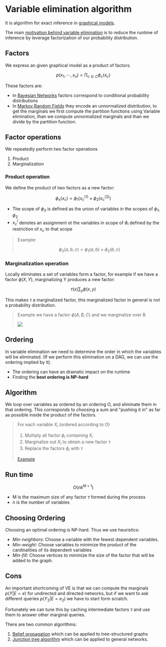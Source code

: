# Variable elimination algorithm

It is algorithm for exact inference in [graphical models](graphical_models.md).  

The main [motivation behind variable elimination](variable_elimination_motivation.md) is to reduce the runtime of inference by leverage factorization of our probability distribution.

## Factors
We express an given graphical model as a product of factors.

$$
p(x_1,\cdots, x_n) = \prod_{c \in C}\phi_c(x_c)
$$

These factors are:
* In [Bayesian Networks](directed_graphical_models.md) factors correspond to conditional probability distributions
* In [Markov Random Fields](markov_random_fields.md) they encode an unnormalized distribution, to get the marginals we first compute the partition functions using Variable elimination, than we compute unnormalized marginals and than we divide by the partition function.


## Factor operations
We repeatedly perform two factor operations
1. Product
2. Marginalization

### Product operation

We define the product of two factors as a new factor:

$$
\phi_x(x_c) = \phi_1(x_c^{(1)} \times \phi_2(x_c^{(2)})
$$

* The scope of $\phi_3$ is defined as the union of variables in the scopes of $\phi_1, \phi_2$
* $x_c^i$ denotes an assignment ot the variables in scope of $\phi_i$ defined by the restriction of $x_c$ to that scope

>Example: 
>
> $$\phi_3(a,b,c) = \phi_1(a,b)\times \phi_2(b,c)$$

### Marginalization operation

Locally eliminates a set of variables form a factor, for example if we have a factor $\phi(X,Y)$, marginalizing Y produces a new factor:

$$
\tau(x)\sum_y \phi(x,y)
$$

This makes $\tau$ a marginalized factor, this marginalized factor in general is not a probability distribution.

> Example we have a factor $\phi(A,B,C$) and we marginalize over B
> 
>![](../.images/machine_learning/factor_marginalization.png)

## Ordering
In variable elimination we need to determine the order in which the variables will be eliminated. (If we perform this elimination on a DAG, we can use the ordering implied by it).

* The ordering can have an dramatic impact on the runtime
* Finding the **best ordering is NP-hard**

## Algorithm
We loop over variables as ordered by an ordering O, and eliminate them in that ordering. This corresponds to choosing a sum and "pushing it in" as far as possible inside the product of the factors. 

> For each variable $X_i$ (ordered according to O)
> 1. Multiply all factor $\phi_i$ containing $X_i$
> 2. Marginalize out $X_i$ to obtain a new factor $\tau$
> 3. Replace the factors $\phi_i$ with $\tau$
> 
> [Example](variable_elimination_example.md)

## Run time
$$O(nk^{M+1})$$

* M is the maximum size of any factor $\tau$ formed during the process 
* n is the number of variables

## Choosing Ordering

Choosing an optimal ordering is NP-hard. Thus we use heuristics:

* *Min-neighbors*: Choose a variable with the fewest dependent variables.
* *Min-weight*: Choose variables to minimize the product of the cardinalities of its dependent variables
* *Min-fill*: Choose vertices to minimize the size of the factor that will be added to the graph.


## Cons
An important shortcoming of VE is that we can compute the marginals $p(Y|E=e)$ for undirected and directed networks, but if we want to ask different queries $p(Y_2|E=e_2)$ we have to start form scratch.

Fortunately we can tune this by caching intermediate factors $\tau$ and use them to answer other marginal queries.

There are two common algorithms:

1. [Belief propagation](belief_propagation.md) which can be applied to tree-structured graphs
2. [Junction tree algorithm](junction_tree_algorithm.md) which can be applied to general networks.